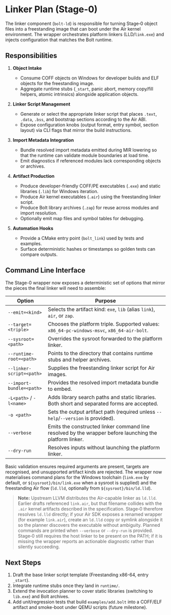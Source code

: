# Linker Plan (Stage-0)

The linker component (`bolt-ld`) is responsible for turning Stage‑0 object files into a freestanding image that can boot under the Air kernel environment. The wrapper orchestrates platform linkers (LLD/`link.exe`) and injects configuration that matches the Bolt runtime.

## Responsibilities

1. **Object Intake**
   - Consume COFF objects on Windows for developer builds and ELF objects for the freestanding image.
   - Aggregate runtime stubs (`_start`, panic abort, memory copy/fill helpers, atomic intrinsics) alongside application objects.

2. **Linker Script Management**
   - Generate or select the appropriate linker script that places `.text`, `.data`, `.bss`, and bootstrap sections according to the Air ABI.
   - Expose configuration knobs (output format, entry symbol, section layout) via CLI flags that mirror the build instructions.

3. **Import Metadata Integration**
   - Bundle resolved import metadata emitted during MIR lowering so that the runtime can validate module boundaries at load time.
   - Emit diagnostics if referenced modules lack corresponding objects or archives.

4. **Artifact Production**
   - Produce developer-friendly COFF/PE executables (`.exe`) and static libraries (`.lib`) for Windows iteration.
   - Produce Air kernel executables (`.air`) using the freestanding linker script.
   - Produce Bolt library archives (`.zap`) for reuse across modules and import resolution.
   - Optionally emit map files and symbol tables for debugging.

5. **Automation Hooks**
   - Provide a CMake entry point (`bolt_link`) used by tests and examples.
   - Surface deterministic hashes or timestamps so golden tests can compare outputs.

## Command Line Interface

The Stage-0 wrapper now exposes a deterministic set of options that mirror the pieces the final linker will need to assemble:

| Option | Purpose |
| --- | --- |
| `--emit=<kind>` | Selects the artifact kind: `exe`, `lib` (alias `link`), `air`, or `zap`. |
| `--target=<triple>` | Chooses the platform triple. Supported values: `x86_64-pc-windows-msvc`, `x86_64-air-bolt`. |
| `--sysroot=<path>` | Overrides the sysroot forwarded to the platform linker. |
| `--runtime-root=<path>` | Points to the directory that contains runtime stubs and helper archives. |
| `--linker-script=<path>` | Supplies the freestanding linker script for Air images. |
| `--import-bundle=<path>` | Provides the resolved import metadata bundle to embed. |
| `-L<path>` / `-l<name>` | Adds library search paths and static libraries. Both short and separated forms are accepted. |
| `-o <path>` | Sets the output artifact path (required unless `--help`/`--version` is provided). |
| `--verbose` | Emits the constructed linker command line resolved by the wrapper before launching the platform linker. |
| `--dry-run` | Resolves inputs without launching the platform linker. |

Basic validation ensures required arguments are present, targets are recognised, and unsupported artifact kinds are rejected. The wrapper now materialises command plans for the Windows toolchain (`link.exe` by default, or `${sysroot}/bin/link.exe` when a sysroot is supplied) and the freestanding Air flow (`ld.lld`, optionally from `${sysroot}/bin/ld.lld`).

> **Note:** Upstream LLVM distributes the Air-capable linker as `ld.lld`. Earlier drafts referenced `link.air`, but that filename collides with the `.air` kernel artifacts described in the specification. Stage‑0 therefore resolves `ld.lld` directly; if your Air SDK exposes a renamed wrapper (for example `link.air`), create an `ld.lld` copy or symlink alongside it so the planner discovers the executable without ambiguity. Planned commands are printed when `--verbose` or `--dry-run` is provided. Stage‑0 still requires the host linker to be present on the PATH; if it is missing the wrapper reports an actionable diagnostic rather than silently succeeding.

## Next Steps

1. Draft the base linker script template (Freestanding x86-64, entry `_start`).
2. Integrate runtime stubs once they land in `runtime/`.
3. Extend the invocation planner to cover static libraries (switching to `lib.exe`) and Bolt archives.
4. Add unit/regression tests that build `examples/add.bolt` into a COFF/ELF artifact and smoke-boot under QEMU scripts (future milestone).


